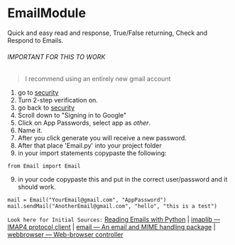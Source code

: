 # EmailModule
Quick and easy read and response, True/False returning, Check and Respond to Emails.

###### IMPORTANT FOR THIS TO WORK
> I recommend using an entirely new gmail account
1. go to [security](https://myaccount.google.com/u/2/security?hl=en)
2. Turn 2-step verification on.
3. go back to [security](https://myaccount.google.com/u/2/security?hl=en)
4. Scroll down to "Signing in to Google"
5. Click on App Passwords, select app as _other_. 
6. Name it.
7. After you click generate you will receive a new password.
8. After that place 'Email.py' into your project folder
9. in your import statements copypaste the following:

```
from Email import Email
```
9. in your code copypaste this and put in the correct user/password and it should work.
```
mail = Email("YourEmail@gmail.com", "AppPassword")
mail.sendMail("AnotherEmail@gmail.com", "hello", "this is a test")
```





`Look here for Initial Sources:` [Reading Emails with Python](https://www.thepythoncode.com/article/reading-emails-in-python) | 
[imaplib — IMAP4 protocol client](https://docs.python.org/3/library/imaplib.html) | 
[email — An email and MIME handling package](https://docs.python.org/3/library/email.html) | 
[webbrowser — Web-browser controller](https://docs.python.org/3/library/webbrowser.html)
